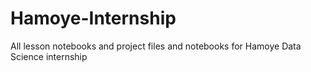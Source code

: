 # Hamoye-Internship
All lesson notebooks and project files and notebooks for Hamoye Data Science internship
